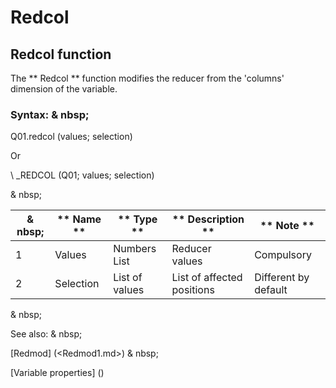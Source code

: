 # Redcol

## Redcol function

The ** Redcol ** function modifies the reducer from the 'columns' dimension of the variable.

### Syntax: & nbsp;

Q01.redcol (values; selection)

Or

\ _REDCOL (Q01; values; selection)

& nbsp;

|& nbsp;|** Name ** |** Type ** |** Description ** |** Note ** |
|--- |--- |--- |--- |--- |
|&#49;|Values ​​|Numbers List |Reducer values ​​|Compulsory |
|&#50;|Selection |List of values ​​|List of affected positions |Different by default |


& nbsp;

See also: & nbsp;

[Redmod] (<Redmod1.md>) & nbsp;

[Variable properties] (<modify the Proprities ofVariable.md>)